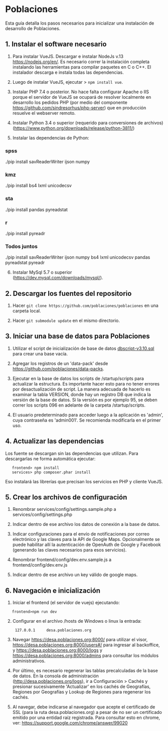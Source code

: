 # Poblaciones
Esta guía detalla los pasos necesarios para inicializar una instalación de desarrollo de Poblaciones.

## 1. Instalar el software necesario

1. Para instalar VueJS. Descargar e instalar NodeJs v.13 https://nodejs.org/en/. Es necesario correr la instalación completa instalando las herramientas para compilar paquetes en C o C++. El instalador descarga e instala todas las dependencias. 

2. Luego de instalar VueJS, ejecutar > `npm install vue`.

3. Instalar PHP 7.4 o posterior. No hace falta configurar Apache o IIS porque el servidor de VueJS se ocupará de resolver localmente en desarrollo los pedidos PHP (por medio del componente https://github.com/sindresorhus/php-server) que en producción resuelve el webserver remoto.

4. Instalar Python 3.4 o superior (requerido para conversiones de archivos) (https://www.python.org/downloads/release/python-3811/)

5. Instalar las dependencias de Python: 

### spss
./pip install savReaderWriter ijson numpy

### kmz
./pip install bs4 lxml unicodecsv

### sta
./pip install pandas pyreadstat

### r
./pip install pyreadr

### Todos juntos
./pip install savReaderWriter ijson numpy bs4 lxml unicodecsv pandas pyreadstat pyreadr

6. Instalar MySql 5.7 o superior (https://dev.mysql.com/downloads/mysql/).

## 2. Descargar los fuentes del repositorio

1. Hacer `git clone https://github.com/poblaciones/poblaciones` en una carpeta local.

2. Hacer `git submodule update` en el mismo directorio.

## 3. Iniciar una base de datos para Poblaciones

1. Utilizar el script de inicialización de base de datos [dbscript-v3.10.sql](dbscript-v3.10.sql) para crear una base vacía. 

2. Agregar los registros de un 'data-pack' desde https://github.com/poblaciones/data-packs.

3. Ejecutar en la base de datos los scripts de /startup/scripts para actualizar la estructura. Es importante hacer esto para no tener errores por desactualización de script. La manera adecuada de hacerlo es examinar la tabla VERSION, donde hay un registro DB que indica la versión de la base de datos. Si la versión es por ejemplo 95, se deben correr los scripts 096 en adelante de la carpeta /startup/scripts. 

4. El usuario predeterminado para acceder luego a la aplicación es 'admin', cuya contraseña es 'admin001'. Se recomienda modificarla en el primer uso.

## 4. Actualizar las dependencias

Los fuente se descargan sin las dependencias que utilizan. Para descargarlas ne forma automática ejecutar:

```
   frontend> npm install
   services> php composer.phar install
```

Eso instalará las librerías que precisan los servicios en PHP y cliente VueJS.

## 5. Crear los archivos de configuración

1. Renombrar services/config/settings.sample.php a services/config/settings.php 
 
2. Indicar dentro de ese archivo los datos de conexión a la base de datos. 

3. Indicar configuraciones para el envío de notificaciones por correo electrónico y las claves para la API de Google Maps. Opcionalmente se puede habilitar allí la autenticación de OpenAuth de Google y Facebook (generando las claves necesarios para esos servicios).

4. Renombrar frontend/config/dev.env.sample.js a frontend/config/dev.env.js
 
5. Indicar dentro de ese archivo un key válido de google maps.

## 6. Navegación e inicialización 

1. Iniciar el frontend (el servidor de vuejs) ejecutando:
 ```
    frontend>npm run dev
```

2. Configurar en el archivo /hosts de Windows o linux la entrada: 

        127.0.0.1     desa.poblaciones.org
  
3. Navegar https://desa.poblaciones.org:8000/ para utilizar el visor, https://desa.poblaciones.org:8000/users#/ para ingresar al backoffice, y https://desa.poblaciones.org:8000/logs y https://desa.poblaciones.org:8000/admins para consultar los módulos administrativos.

4. Por último, es necesario regenerar las tablas precalculadas de la base de datos. En la consola de administración (http://desa.poblaciones.org/logs), ir a Configuración > Cachés y presionar sucesivamente 'Actualizar' en los cachés de Geografías, Regiones por Geografías y Lookup de Regiones para regenerar los cachés.

5. Al navegar, debe indicarse al navegador que acepte el certificado de SSL (para la ruta desa.poblaciones.org) a pesar de no ser un certificado emitido por una entidad raíz registrada. Para consultar esto en chrome, ver: https://support.google.com/chrome/answer/99020
